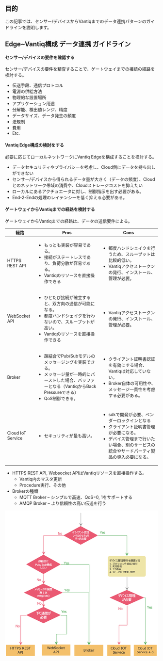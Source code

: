 ## 目的
この記事では、センサー/デバイスからVantiqまでのデータ連携パターンのガイドラインを説明します。

## Edge~Vantiq構成 データ連携 ガイドライン

#### センサー/デバイスの要件を確認する
センサー/デバイスの要件を精査することで、ゲートウェイまでの接続の経路を検討する。
- 伝送手段、通信プロトコル
- 電源の供給方法
- 物理的な設置場所
- アプリケーション用途
- 分解能、検出値レンジ、精度
- データサイズ、データ発生の頻度
- 法規制
- 費用
- Etc.


#### Vantiq Edge構成の検討をする
必要に応じてローカルネットワークにVantiq Edgeを構成することを検討する。
- データセキュリティやプライバシーを考慮し、Cloud側にデータを持ち出しができない
- センサー/デバイスから得られるデータ量が大きく（データの頻度）、Cloudとのネットワーク帯域の消費や、Cloudストレージコストを抑えたい
- ローカルにあるアクチュエータに対し、制御指示を出す必要がある。
- End-2-Endの処理のレイテンシーを低く抑える必要がある。

#### ゲートウェイからVantiqまでの経路を検討する
ゲートウェイからVantiqまでの経路は、データの送信要件による。

経路  | Pros  | Cons
--|---|--
HTTPS REST API  | <ul><li>もっとも実装が容易である。</li><li>接続がステートレスであり、負荷分散が容易である。</li><li>Vantiqのリソースを直接操作できる</li></ul> |<ul><li>都度ハンドシェイクを行うため、スループットは比較的低い。</li><li>Vantiqアクセストークンの発行、インストール、管理が必要。</li></ul>
WebSocket API | <ul><li>ひとたび接続が確立すると、双方向の通信が可能になる。</li><li>都度ハンドシェイクを行わないので、スループットが高い。</li><li>Vantiqのリソースを直接操作できる</li></ul> | <ul><li>Vantiqアクセストークンの発行、インストール、管理が必要。</li></ul>
Broker | <ul><li>疎結合でPub/Subモデルのメッセージングを実装できる。</li><li>メッセージ量が一時的にバーストした場合、バッファーとなる（VantiqからBack　Pressureできる）</li><li>QoS制御できる。</li></ul> | <ul><li>クライアント証明書認証を有効にする場合、Vantiqは対応していない。</li><li>Broker自体の可用性や、メッセージ一貫性を考慮する必要がある。</li>
Cloud IoT Service | <ul><li>セキュリティが最も高い。</li></ul> | <ul><li>sdkで開発が必要、ベンダーロックインとなる </li><li>クライアント証明書管理が必要になる。</li><li>デバイス管理まで行いたい場合、別のサービスの統合やサードパーティ製品の導入必要になる。</li></ul>

  - HTTPS REST API, Websocket APIはVantiqリソースを直接操作する。
    - Vantiq内のマスタ更新
    - Procedure実行、その他
  - Brokerの種類
    - MQTT Broker – シンプルで高速、QoS=0, 1をサポートする
    - AMQP Broker – より信頼性の高い伝送を行う

![decision_tree](../../imgs/device-to-vantiq/decision_tree.png)
